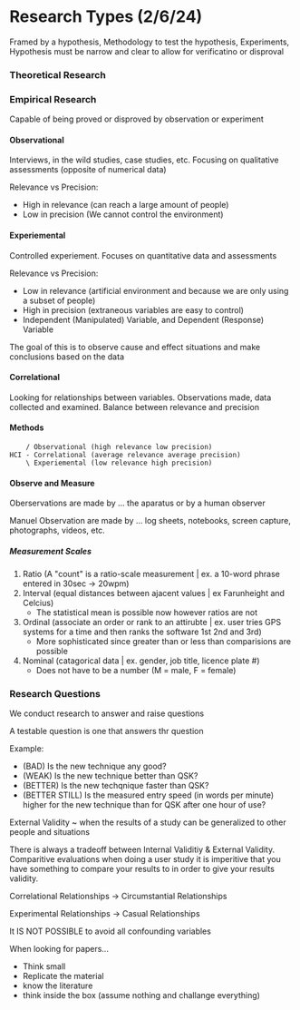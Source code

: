 # Research Types (2/6/24)

Framed by a hypothesis, Methodology to test the hypothesis, Experiments, Hypothesis must be narrow and clear to allow for verificatino or disproval

### Theoretical Research

### Empirical Research

Capable of being proved or disproved by observation or experiment

#### Observational

Interviews, in the wild studies, case studies, etc. Focusing on qualitative assessments (opposite of numerical data)

Relevance vs Precision:
- High in relevance (can reach a large amount of people)
- Low in precision (We cannot control the environment)

#### Experiemental

Controlled experiement. Focuses on quantitative data and assessments

Relevance vs Precision:
  - Low in relevance (artificial environment and because we are only using a subset of people)
  - High in precision (extraneous variables are easy to control)
  - Independent (Manipulated) Variable, and Dependent (Response) Variable

The goal of this is to observe cause and effect situations and make conclusions based on the data

#### Correlational

Looking for relationships between variables. Observations made, data collected and examined. Balance between relevance and precision

#### Methods
```
    / Observational (high relevance low precision)
HCI - Correlational (average relevance average precision)
    \ Experiemental (low relevance high precision)
```

#### Observe and Measure

Oberservations are made by ... the aparatus or by a human observer

Manuel Observation are made by ... log sheets, notebooks, screen capture, photographs, videos, etc.

##### Measurement Scales
1. Ratio (A "count" is a ratio-scale measurement | ex. a 10-word phrase entered in 30sec -> 20wpm)
2. Interval (equal distances between ajacent values | ex Farunheight and Celcius)
   - The statistical mean is possible now however ratios are not
3. Ordinal (associate an order or rank to an attirubte | ex. user tries GPS systems for a time and then ranks the software 1st 2nd and 3rd)
   - More sophisticated since greater than or less than comparisions are possible
4. Nominal (catagorical data | ex. gender, job title, licence plate #)
   - Does not have to be a number (M = male, F = female)

### Research Questions

We conduct research to answer and raise questions
  
A testable question is one that answers thr question

Example: 
- (BAD) Is the new technique any good?
- (WEAK) Is the new technique better than QSK?
- (BETTER) Is the new techqnique faster than QSK?
- (BETTER STILL) Is the measured entry speed (in words per minute) higher for the new technique than for QSK after one hour of use?

External Validity ~ when the results of a study can be generalized to other people and situations

There is always a tradeoff between Internal Validitiy & External Validity. Comparitive evaluations when doing a user study it is imperitive that you have something to compare your results to in order to give your results validity.

Correlational Relationships -> Circumstantial Relationships

Experimental Relationships -> Casual Relationships

It IS NOT POSSIBLE to avoid all confounding variables

When looking for papers...
- Think small
- Replicate the material
- know the literature
- think inside the box (assume nothing and challange everything)

